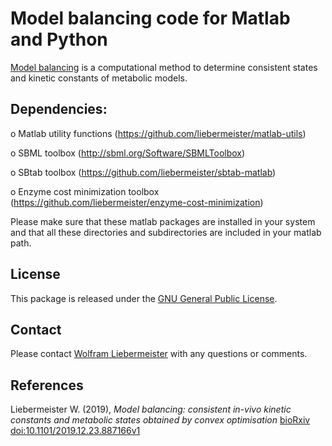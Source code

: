 Model balancing code for Matlab and Python
==========================================

[Model balancing](https://www.metabolic-economics.de/model-balancing/index.html) is a computational method to determine consistent states and kinetic constants of metabolic models.

## Dependencies:

  o Matlab utility functions    (https://github.com/liebermeister/matlab-utils)

  o SBML toolbox    (http://sbml.org/Software/SBMLToolbox)

  o SBtab toolbox  (https://github.com/liebermeister/sbtab-matlab)

  o Enzyme cost minimization toolbox  (https://github.com/liebermeister/enzyme-cost-minimization)

Please make sure that these matlab packages are installed in your system and that all these directories and subdirectories are included in your matlab path.

## License
This package is released under the [GNU General Public License](LICENSE).

## Contact
Please contact [Wolfram Liebermeister](mailto:wolfram.liebermeister@gmail.com) with any questions or comments.

## References
Liebermeister W. (2019), *Model balancing: consistent in-vivo kinetic constants and metabolic states obtained by convex optimisation*
[bioRxiv doi:10.1101/2019.12.23.887166v1](https://www.biorxiv.org/content/10.1101/2019.12.23.887166v1)
